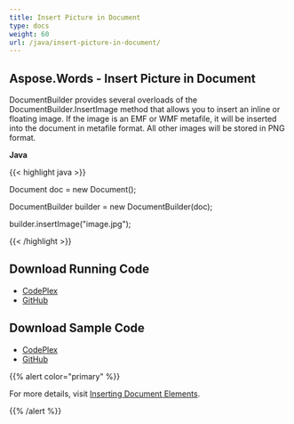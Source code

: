 ```yaml
---
title: Insert Picture in Document
type: docs
weight: 60
url: /java/insert-picture-in-document/
---
```


## **Aspose.Words - Insert Picture in Document**
DocumentBuilder provides several overloads of the DocumentBuilder.InsertImage method that allows you to insert an inline or floating image. If the image is an EMF or WMF metafile, it will be inserted into the document in metafile format. All other images will be stored in PNG format.

**Java**

{{< highlight java >}}

 Document doc = new Document();

DocumentBuilder builder = new DocumentBuilder(doc);

builder.insertImage("image.jpg");

{{< /highlight >}}
## **Download Running Code**
- [CodePlex](https://asposewordsjavaapachepoi.codeplex.com/releases/view/618321)
- [GitHub](https://github.com/aspose-words/Aspose.Words-for-Java/releases/tag/Aspose.Words_Java_for_Apache_POI_WP-v1.0.0)
## **Download Sample Code**
- [CodePlex](https://asposewordsjavaapachepoi.codeplex.com/SourceControl/latest#src/main/java/com/aspose/words/examples/asposefeatures/workingwithdocument/insertpicture/AsposeInsertImage.java)
- [GitHub](https://github.com/aspose-words/Aspose.Words-for-Java/blob/master/Plugins/Aspose_Words_for_Apache_POI/src/main/java/com/aspose/words/examples/asposefeatures/workingwithdocument/insertpicture/AsposeInsertImage.java)

{{% alert color="primary" %}} 

For more details, visit [Inserting Document Elements](/words/java/use-documentbuilder-to-insert-document-elements/#usedocumentbuildertoinsertdocumentelements-insertingdocumentelements).

{{% /alert %}}
